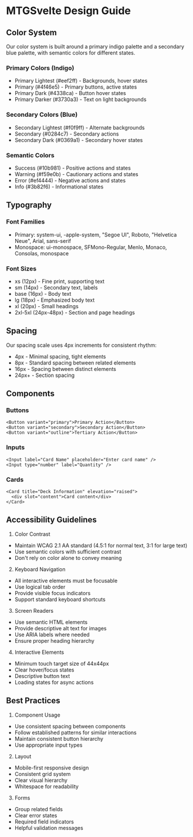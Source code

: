 # MTGSvelte Design Guide

## Color System
Our color system is built around a primary indigo palette and a secondary blue palette, with semantic colors for different states.

### Primary Colors (Indigo)
- Primary Lightest (#eef2ff) - Backgrounds, hover states
- Primary (#4f46e5) - Primary buttons, active states
- Primary Dark (#4338ca) - Button hover states
- Primary Darker (#3730a3) - Text on light backgrounds

### Secondary Colors (Blue)
- Secondary Lightest (#f0f9ff) - Alternate backgrounds
- Secondary (#0284c7) - Secondary actions
- Secondary Dark (#0369a1) - Secondary hover states

### Semantic Colors
- Success (#10b981) - Positive actions and states
- Warning (#f59e0b) - Cautionary actions and states
- Error (#ef4444) - Negative actions and states
- Info (#3b82f6) - Informational states

## Typography

### Font Families
- Primary: system-ui, -apple-system, "Segoe UI", Roboto, "Helvetica Neue", Arial, sans-serif
- Monospace: ui-monospace, SFMono-Regular, Menlo, Monaco, Consolas, monospace

### Font Sizes
- xs (12px) - Fine print, supporting text
- sm (14px) - Secondary text, labels
- base (16px) - Body text
- lg (18px) - Emphasized body text
- xl (20px) - Small headings
- 2xl-5xl (24px-48px) - Section and page headings

## Spacing
Our spacing scale uses 4px increments for consistent rhythm:
- 4px - Minimal spacing, tight elements
- 8px - Standard spacing between related elements
- 16px - Spacing between distinct elements
- 24px+ - Section spacing

## Components

### Buttons
```svelte
<Button variant="primary">Primary Action</Button>
<Button variant="secondary">Secondary Action</Button>
<Button variant="outline">Tertiary Action</Button>
```

### Inputs
```svelte
<Input label="Card Name" placeholder="Enter card name" />
<Input type="number" label="Quantity" />
```

### Cards
```svelte
<Card title="Deck Information" elevation="raised">
  <div slot="content">Card content</div>
</Card>
```

## Accessibility Guidelines

1. Color Contrast
- Maintain WCAG 2.1 AA standard (4.5:1 for normal text, 3:1 for large text)
- Use semantic colors with sufficient contrast
- Don't rely on color alone to convey meaning

2. Keyboard Navigation
- All interactive elements must be focusable
- Use logical tab order
- Provide visible focus indicators
- Support standard keyboard shortcuts

3. Screen Readers
- Use semantic HTML elements
- Provide descriptive alt text for images
- Use ARIA labels where needed
- Ensure proper heading hierarchy

4. Interactive Elements
- Minimum touch target size of 44x44px
- Clear hover/focus states
- Descriptive button text
- Loading states for async actions

## Best Practices

1. Component Usage
- Use consistent spacing between components
- Follow established patterns for similar interactions
- Maintain consistent button hierarchy
- Use appropriate input types

2. Layout
- Mobile-first responsive design
- Consistent grid system
- Clear visual hierarchy
- Whitespace for readability

3. Forms
- Group related fields
- Clear error states
- Required field indicators
- Helpful validation messages